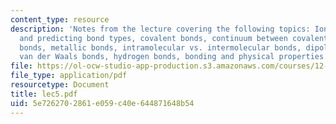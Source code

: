 ```yaml
---
content_type: resource
description: 'Notes from the lecture covering the following topics: Ionic bonds, electronegativity
  and predicting bond types, covalent bonds, continuum between covalent and ionic
  bonds, metallic bonds, intramolecular vs. intermolecular bonds, dipole-dipole bonds,
  van der Waals bonds, hydrogen bonds, bonding and physical properties.'
file: https://ol-ocw-studio-app-production.s3.amazonaws.com/courses/12-108-structure-of-earth-materials-fall-2004/5e7262702861e059c40e644871648b54_lec5.pdf
file_type: application/pdf
resourcetype: Document
title: lec5.pdf
uid: 5e726270-2861-e059-c40e-644871648b54
---
```


